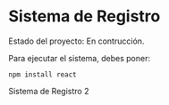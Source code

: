 <h1>Sistema de Registro</h1>

Estado del proyecto: En contrucción.

Para ejecutar el sistema, debes poner: 

```npm install react ```

Sistema de Registro 2
